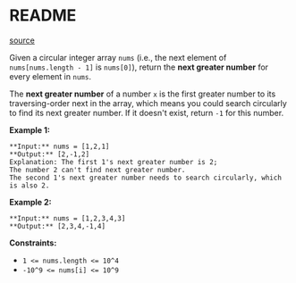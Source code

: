 # README #
[source](https://leetcode.com/problems/next-greater-element-ii/)

Given a circular integer array `nums` (i.e., the next element of `nums[nums.length - 1]` is `nums[0]`), return the **next greater number** for every element in `nums`.

The **next greater number** of a number `x` is the first greater number to its traversing-order next in the array, which means you could search circularly to find its next greater number. If it doesn't exist, return `-1` for this number.


**Example 1:**

```
**Input:** nums = [1,2,1]
**Output:** [2,-1,2]
Explanation: The first 1's next greater number is 2; 
The number 2 can't find next greater number. 
The second 1's next greater number needs to search circularly, which is also 2.
```

**Example 2:**

```
**Input:** nums = [1,2,3,4,3]
**Output:** [2,3,4,-1,4]
```


**Constraints:**


+ `1 <= nums.length <= 10^4`
+ `-10^9 <= nums[i] <= 10^9`


